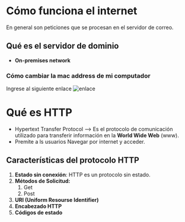 # Cómo funciona el internet 
En general son peticiones que se procesan en el servidor de correo.
## Qué es el servidor de dominio
- **On-premises network**
### Cómo cambiar la mac address de mi computador
Ingrese al siguiente enlace ![enlace](https://technitium.com)

# Qué es HTTP
- Hypertext Transfer Protocol --> Es el protocolo de comunicación utilizado para transferir información en la **World Wide Web** (www).
- Premite a ls usuarios Navegar por internet y acceder.
## Características del protocolo HTTP
1. **Estado sin conexión**: HTTP es un protocolo sin estado.
2. **Métodos de Solicitud:**
	1. Get
	2. Post
3. **URI (Uniform Resourse Identifier)**
4. **Encabezado HTTP**
5. **Códigos de estado**
